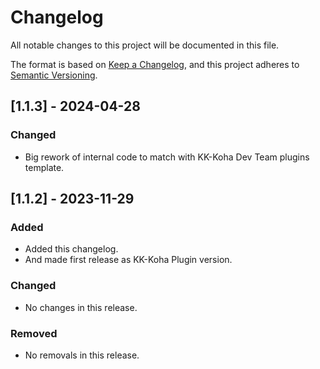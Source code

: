 # Changelog
All notable changes to this project will be documented in this file.

The format is based on [Keep a Changelog](https://keepachangelog.com/en/1.0.0/),
and this project adheres to [Semantic Versioning](https://semver.org/spec/v2.0.0.html).

## [1.1.3] - 2024-04-28
### Changed
- Big rework of internal code to match with KK-Koha Dev Team plugins template.


## [1.1.2] - 2023-11-29
### Added
- Added this changelog.
- And made first release as KK-Koha Plugin version.

### Changed
- No changes in this release.

### Removed
- No removals in this release.
